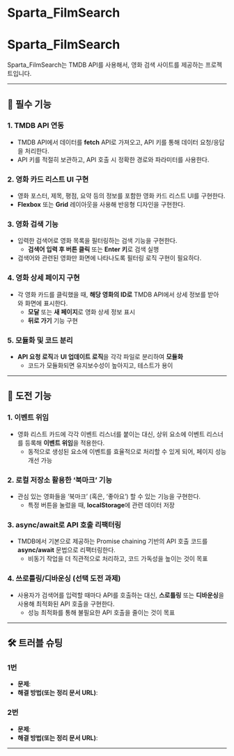 # Sparta_FilmSearch
# Sparta_FilmSearch

Sparta_FilmSearch는 TMDB API를 사용해서, 영화 검색 사이트를 제공하는 프로젝트입니다.

---

## 📌 필수 기능

### 1. TMDB API 연동
- TMDB API에서 데이터를 **fetch** API로 가져오고, API 키를 통해 데이터 요청/응답을 처리한다.
- API 키를 적절히 보관하고, API 호출 시 정확한 경로와 파라미터를 사용한다.

### 2. 영화 카드 리스트 UI 구현
- 영화 포스터, 제목, 평점, 요약 등의 정보를 포함한 영화 카드 리스트 UI를 구현한다.
- **Flexbox** 또는 **Grid** 레이아웃을 사용해 반응형 디자인을 구현한다.

### 3. 영화 검색 기능
- 입력한 검색어로 영화 목록을 필터링하는 검색 기능을 구현한다.
    - **검색어 입력 후 버튼 클릭** 또는 **Enter 키**로 검색 실행 
-  검색어와 관련된 영화만 화면에 나타나도록 필터링 로직 구현이 필요하다.

### 4. 영화 상세 페이지 구현
- 각 영화 카드를 클릭했을 때, **해당 영화의 ID로** TMDB API에서 상세 정보를 받아와 화면에 표시한다.
    - **모달** 또는 **새 페이지**로 영화 상세 정보 표시
    - **뒤로 가기** 기능 구현

### 5. 모듈화 및 코드 분리
- **API 요청 로직**과 **UI 업데이트 로직**을 각각 파일로 분리하여 **모듈화**
    - 코드가 모듈화되면 유지보수성이 높아지고, 테스트가 용이

---

## 🚀 도전 기능

### 1. 이벤트 위임
- 영화 리스트 카드에 각각 이벤트 리스너를 붙이는 대신, 상위 요소에 이벤트 리스너를 등록해 **이벤트 위임**을 적용한다.
    - 동적으로 생성된 요소에 이벤트를 효율적으로 처리할 수 있게 되어, 페이지 성능 개선 가능

### 2. 로컬 저장소 활용한 ‘북마크’ 기능
- 관심 있는 영화들을 ‘북마크’ (혹은, ‘좋아요’) 할 수 있는 기능을 구현한다.
    - 특정 버튼을 눌렀을 때, **localStorage**에 관련 데이터 저장

### 3. async/await로 API 호출 리팩터링
- TMDB에서 기본으로 제공하는 Promise chaining 기반의 API 호출 코드를 **async/await** 문법으로 리팩터링한다.
    - 비동기 작업을 더 직관적으로 처리하고, 코드 가독성을 높이는 것이 목표

### 4. 쓰로틀링/디바운싱 (선택 도전 과제)
- 사용자가 검색어를 입력할 때마다 API를 호출하는 대신, **스로틀링** 또는 **디바운싱**을 사용해 최적화된 API 호출을 구현한다.
    - 성능 최적화를 통해 불필요한 API 호출을 줄이는 것이 목표

---

## 🛠️ 트러블 슈팅

### 1번
- **문제**:
- **해결 방법(또는 정리 문서 URL)**:

### 2번
- **문제**:
- **해결 방법(또는 정리 문서 URL)**:
---